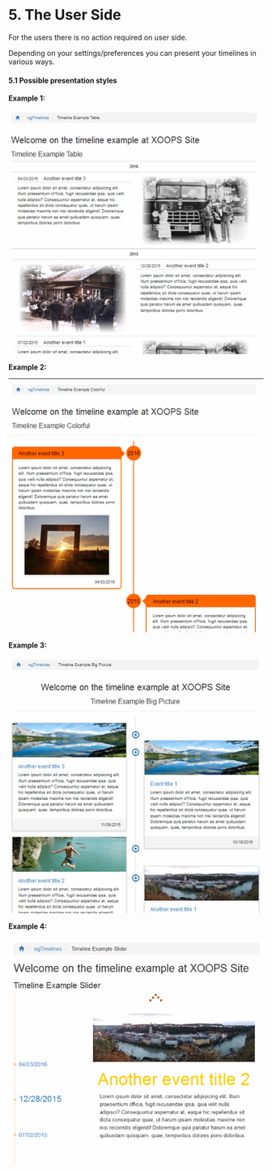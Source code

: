 # 5. The User Side

For the users there is no action required on user side.

Depending on your settings/preferences you can present your timelines in various ways.

#### 5.1 Possible presentation styles

**Example 1:**

![](../assets/5userside_1.png)

**Example 2:**

![](../assets/5userside_2.png)

**Example 3:**

![](../assets/5userside_3.png)

**Example 4:**

![](../assets/5userside_4.png)
